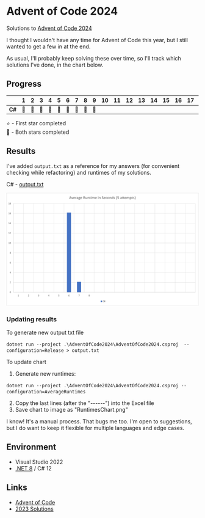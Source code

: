 # Advent of Code 2024
Solutions to [Advent of Code 2024](https://adventofcode.com/2024)

I thought I wouldn't have any time for Advent of Code this year, but I still wanted to get a few in at the end.

As usual, I'll probably keep solving these over time, so I'll track which solutions I've done, in the chart below.

## Progress

|      |1|2|3|4|5|6|7|8|9|10|11|12|13|14|15|16|17|18|19|20|21|22|23|24|25|
|------|-|-|-|-|-|-|-|-|-|--|--|--|--|--|--|--|--|--|--|--|--|--|--|--|--|
|**C#**|🌟|🌟|🌟|🌟|🌟|🌟|🌟|🌟|🌟|  |  |  |  |  |  |  |  |  |  |  |  |  |  |  |  |

⭐ - First star completed\
🌟 - Both stars completed

## Results
I've added `output.txt` as a reference for my answers (for convenient checking while refactoring) and runtimes of my solutions.

C# - [output.txt](csharp/output.txt)

![Average runtimes](RuntimesChart.png)

### Updating results
To generate new output txt file
```
dotnet run --project .\AdventOfCode2024\AdventOfCode2024.csproj  --configuration=Release > output.txt
```

To update chart
1. Generate new runtimes:
```
dotnet run --project .\AdventOfCode2024\AdventOfCode2024.csproj --configuration=AverageRuntimes
```
2. Copy the last lines (after the "------") into the Excel file
3. Save chart to image as "RuntimesChart.png"

I know! It's a manual process. That bugs me too. I'm open to suggestions, but I do want to keep it flexible for multiple languages and edge cases.

## Environment
* Visual Studio 2022
* [.NET 8](https://dotnet.microsoft.com/download/dotnet/8.0) / C# 12

## Links
* [Advent of Code](https://adventofcode.com)
* [2023 Solutions](../2023/)